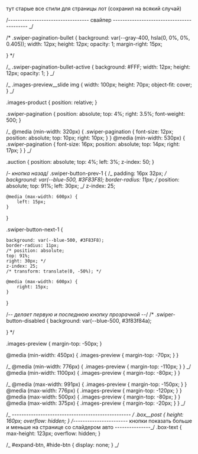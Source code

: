 тут старые все стили для страницы лот (сохранил на всякий случай)

/---------------------------------- свайпер ------------------------------------------ \_/

/\* .swiper-pagination-bullet {
background: var(--gray-400, hsla(0, 0%, 0%, 0.405));
width: 12px;
height: 12px;
opacity: 1;
margin-right: 15px;

} \*/

/_ .swiper-pagination-bullet-active {
background: #FFF;
width: 12px;
height: 12px;
opacity: 1;
} _/

/_ .images-preview\_\_slide img {
width: 100px;
height: 70px;
object-fit: cover;
} _/

.images-product {
position: relative;
}

.swiper-pagination {
position: absolute;
top: 4%;
right: 3.5%;
font-weight: 500;
}

/_ @media (min-width: 320px) {
.swiper-pagination {
font-size: 12px;
position: absolute;
top: 10px;
right: 10px;
}
}
@media (min-width: 530px) {
.swiper-pagination {
font-size: 16px;
position: absolute;
top: 14px;
right: 17px;
}
} _/

.auction {
position: absolute;
top: 4%;
left: 3%;
z-index: 50;
}

/_- кнопка назад_/
.swiper-button-prev-1 {
/_ padding: 16px 32px; _/
background: var(--blue-500, #3F83F8);
border-radius: 11px;
/_ position: absolute;
top: 91%;
left: 30px; _/
z-index: 25;

    @media (max-width: 600px) {
        left: 15px;
    }

}

.swiper-button-next-1 {

    background: var(--blue-500, #3F83F8);
    border-radius: 11px;
    /* position: absolute;
    top: 91%;
    right: 30px; */
    z-index: 25;
    /* transform: translate(0, -50%); */

    @media (max-width: 600px) {
        right: 15px;
    }

}

/_-- делает первую и последнюю кнопку прозрачной --_/
/\* .swiper-button-disabled {
background: var(--blue-500, #3f83f84a);

} \*/

.images-preview {
margin-top: -50px;
}

@media (min-width: 450px) {
.images-preview {
margin-top: -70px;
}
}

/_ @media (min-width: 776px) {
.images-preview {
margin-top: -110px;
}
} _/
@media (min-width: 1100px) {
.images-preview {
margin-top: -80px;
}
}

/_ @media (max-width: 991px) {
.images-preview {
margin-top: -150px;
}
}
@media (max-width: 776px) {
.images-preview {
margin-top: -120px;
}
}
@media (max-width: 500px) {
.images-preview {
margin-top: -80px;
}
}
@media (max-width: 375px) {
.images-preview {
margin-top: -20px;
}
} _/

/_ -------------------------------------------------- _/
.box\_\_post {
height: 160px;
overflow: hidden;
}
/_----------------------- кнопки показать больше и меньше на странице со слайдером авто ---------------_/
.box-text {
max-height: 123px;
overflow: hidden;
}

/_ #expand-btn,
#hide-btn {
display: none;
} _/

